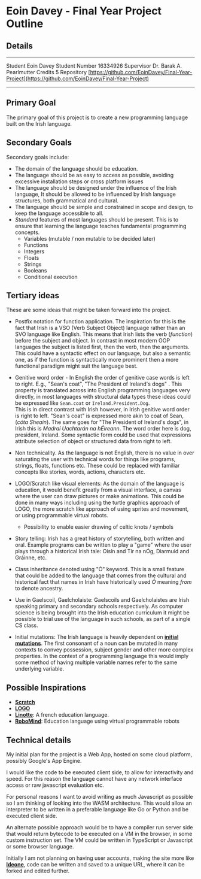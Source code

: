 # Eoin Davey - Final Year Project Outline

## Details

-----------    ----------------------
Student        Eoin Davey
Student Number 16334926
Supervisor     Dr. Barak A. Pearlmutter
Credits        5
Repository     [https://github.com/EoinDavey/Final-Year-Project](https://github.com/EoinDavey/Final-Year-Project)
-----------    ----------------------

## Primary Goal

The primary goal of this project is to create a new programming language built on the Irish language.

## Secondary Goals
Secondary goals include:

- The domain of the language should be education.
- The language should be as easy to access as possible, avoiding excessive installation steps or cross platform issues
- The language should be designed under the influence of the Irish language, It should be allowed to be influenced by Irish language structures, both grammatical and cultural.
- The language should be simple and constrained in scope and design, to keep the language accessible to all.
- *Standard* features of most languages should be present. This is to ensure that learning the language teaches fundamental programming concepts.
    - Variables (mutable / non mutable to be decided later)
    - Functions
    - Integers
    - Floats
    - Strings
    - Booleans
    - Conditional execution

## Tertiary ideas
These are some ideas that might be taken forward into the project.

- Postfix notation for function application. The inspiration for this is the fact that Irish is a VSO (Verb Subject Object) language rather than an SVO language like English. This means that Irish lists the verb (*function*) before the subject and object. In contrast in most modern OOP languages the subject is listed first, then the verb, then the arguments. This could have a syntactic effect on our language, but also a semantic one, as if the function is syntactically more prominent then a more functional paradigm might suit the language best.

- Genitive word order - In English the order of genitive case words is left to right. E.g., "Sean's coat", "The President of Ireland's dogs" . This property is translated across into English programming languages very directly, in most languages with structural data types these ideas could be expressed like `Sean.coat` or `Ireland.President.Dog`.  
This is in direct contrast with Irish however, in Irish genitive word order is right to left. "Sean's coat" is expressed more akin to coat of Sean, (*cóta Sheain*). The same goes for "The President of Ireland's dogs", in Irish this is *Madraí Uachtarán na hÉireann*. The word order here is dog, president, Ireland. Some syntactic form could be used that expressions attribute selection of object or structured data from right to left.

- Non technicality. As the language is not English, there is no value in over saturating the user with technical words for things like programs, strings, floats, functions etc. These could be replaced with familiar concepts like stories, words, actions, characters etc.

- LOGO/Scratch like visual elements: As the domain of the language is education, it would benefit greatly from a visual interface, a canvas where the user can draw pictures or make animations. This could be done in many ways including using the turtle graphics approach of LOGO, the more scratch like approach of using sprites and movement, or using programmable virtual robots.
    - Possibility to enable easier drawing of celtic knots / symbols

- Story telling: Irish has a great history of storytelling, both written and oral. Example programs can be written to play a "game" where the user plays through a historical Irish tale: Oisín and Tír na nÓg, Diarmuid and Gráinne, etc.

- Class inheritance denoted using "Ó" keyword. This is a small feature that could be added to the language that comes from the cultural and historical fact that names in Irish have historically used *Ó* meaning *from* to denote ancestry.

- Use in Gaelscoil, Gaelcholaiste: Gaelscoils and Gaelcholaistes are Irish speaking primary and secondary schools respectively. As computer science is being brought into the Irish education curriculum it might be possible to trial use of the language in such schools, as part of a single CS class.

- Initial mutations: The Irish language is heavily dependent on [**initial mutations**](https://en.wikipedia.org/wiki/Irish_initial_mutations). The first consonant of a noun can be mutated in many contexts to convey possession, subject gender and other more complex properties. In the context of a programming language this would imply some method of having multiple variable names refer to the same underlying variable.

## Possible Inspirations
- [**Scratch**](https://scratch.mit.edu/)
- [**LOGO**](https://en.wikipedia.org/wiki/Logo_(programming_language))
- [**Linotte**](https://en.wikipedia.org/wiki/Linotte): A french education language.
- [**RoboMind**](https://www.robomindacademy.com/robomind/home): Education language using virtual programmable robots

## Technical details

My initial plan for the project is a Web App, hosted on some cloud platform, possibly Google's App Engine.

I would like the code to be executed client side, to allow for interactivity and speed. For this reason the language cannot have any network interface access or raw javascript evaluation etc.

For personal reasons I want to avoid writing as much Javascript as possible so I am thinking of looking into the WASM architecture. This would allow an interpreter to be written in a preferable language like Go or Python and be executed client side.

An alternate possible approach would be to have a compiler run server side that would return bytecode to be executed on a VM in the browser, in some custom instruction set. The VM could be written in TypeScript or Javascript or some browser language.

Initially I am not planning on having user accounts, making the site more like [**Ideone**](https://ideone.com), code can be written and saved to a unique URL, where it can be forked and edited further.
